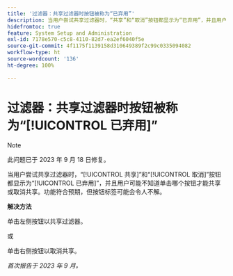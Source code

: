 ```yaml
---
title: '过滤器：共享过滤器时按钮被称为“已弃用”'
description: 当用户尝试共享过滤器时，“共享”和“取消”按钮都显示为“已弃用”，并且用户可能不知道单击哪个按钮才能共享或取消共享。功能符合预期，但按钮标签可能会令人不解。
hidefromtoc: true
feature: System Setup and Administration
exl-id: 7178e570-c5c8-4110-82d7-ea2ef6040f5e
source-git-commit: 4f1175f1139158d310649389f2c99c0335094082
workflow-type: ht
source-wordcount: '136'
ht-degree: 100%

---
```


# 过滤器：共享过滤器时按钮被称为“[!UICONTROL 已弃用]”

>[!NOTE]
>
>此问题已于 2023 年 9 月 18 日修复。

当用户尝试共享过滤器时，“[!UICONTROL 共享]”和“[!UICONTROL 取消]”按钮都显示为“[!UICONTROL 已弃用]”，并且用户可能不知道单击哪个按钮才能共享或取消共享。功能符合预期，但按钮标签可能会令人不解。

**解决方法**

单击左侧按钮以共享过滤器。

或

单击右侧按钮以取消共享。

_首次报告于 2023 年 9 月。_
